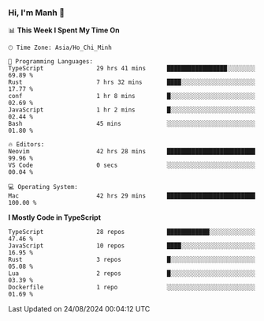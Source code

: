 ### Hi, I'm Manh 👋

<!--START_SECTION:waka-->
📊 **This Week I Spent My Time On** 

```text
🕑︎ Time Zone: Asia/Ho_Chi_Minh

💬 Programming Languages: 
TypeScript               29 hrs 41 mins      █████████████████░░░░░░░░   69.89 % 
Rust                     7 hrs 32 mins       ████░░░░░░░░░░░░░░░░░░░░░   17.77 % 
conf                     1 hr 8 mins         █░░░░░░░░░░░░░░░░░░░░░░░░   02.69 % 
JavaScript               1 hr 2 mins         █░░░░░░░░░░░░░░░░░░░░░░░░   02.44 % 
Bash                     45 mins             ░░░░░░░░░░░░░░░░░░░░░░░░░   01.80 % 

🔥 Editors: 
Neovim                   42 hrs 28 mins      █████████████████████████   99.96 % 
VS Code                  0 secs              ░░░░░░░░░░░░░░░░░░░░░░░░░   00.04 % 

💻 Operating System: 
Mac                      42 hrs 29 mins      █████████████████████████   100.00 % 
```

**I Mostly Code in TypeScript** 

```text
TypeScript               28 repos            ████████████░░░░░░░░░░░░░   47.46 % 
JavaScript               10 repos            ████░░░░░░░░░░░░░░░░░░░░░   16.95 % 
Rust                     3 repos             █░░░░░░░░░░░░░░░░░░░░░░░░   05.08 % 
Lua                      2 repos             █░░░░░░░░░░░░░░░░░░░░░░░░   03.39 % 
Dockerfile               1 repo              ░░░░░░░░░░░░░░░░░░░░░░░░░   01.69 % 
```




 Last Updated on 24/08/2024 00:04:12 UTC
<!--END_SECTION:waka-->
